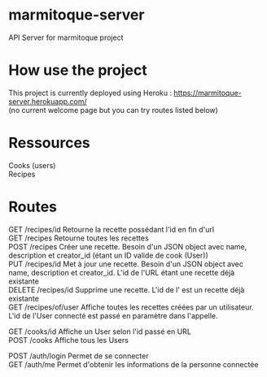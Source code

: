 # marmitoque-server
API Server for marmitoque project  
  
# How use the project
This project is currently deployed using Heroku : https://marmitoque-server.herokuapp.com/  
(no current welcome page but you can try routes listed below)

# Ressources

Cooks (users)  
Recipes

# Routes 

GET     /recipes/id            Retourne la recette possédant l'id en fin d'url  
GET     /recipes               Retourne toutes les recettes  
POST    /recipes               Créer une recette. Besoin d'un JSON object avec name, description et creator_id (étant un ID valide de cook (User))  
PUT     /recipes/id            Met à jour une recette. Besoin d'un JSON object avec name, description et creator_id. L'id de l'URL étant une recette déjà  existante  
DELETE  /recipes/id            Supprime une recette. L'id de l' est un recette déjà existante  
GET     /recipes/of/user       Affiche toutes les recettes créées par un utilisateur. L'id de l'User connecté est passé en paramètre dans l'appelle.  
  
GET     /cooks/id              Affiche un User selon l'id passé en URL  
POST    /cooks                 Affiche tous les Users  
  
POST    /auth/login            Permet de se connecter  
GET     /auth/me               Permet d'obtenir les informations de la personne connectée  

